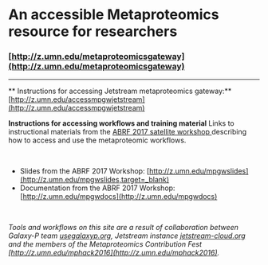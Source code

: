 # An accessible Metaproteomics resource for researchers
### [http://z.umn.edu/metaproteomicsgateway](http://z.umn.edu/metaproteomicsgateway)

--------------------------------------------------------------------------
** Instructions for accessing Jetstream metaproteomics gateway:**
[http://z.umn.edu/accessmpgwjetstream](http://z.umn.edu/accessmpgwjetstream)

**Instructions for accessing workflows and training material**
Links to instructional materials from the [ABRF 2017 satellite workshop 
](http://conf.abrf.org/archives/abrf2017/satellite-workshops.html) describing how to access and use the 
metaproteomic workflows.

<br />

- Slides from the ABRF 2017 Workshop: [http://z.umn.edu/mpgwslides](http://z.umn.edu/mpgwslides,target=_blank)
- Documentation from the ABRF 2017 Workshop: [http://z.umn.edu/mpgwdocs](http://z.umn.edu/mpgwdocs)

<br />

_Tools and workflows on this site are a result of collaboration between Galaxy-P team
[usegalaxyp.org](http://usegalaxyp.org), Jetstream instance [jetstream-cloud.org](http://jetstream-cloud.org) and the members of
the Metaproteomics Contribution Fest [http://z.umn.edu/mphack2016](http://z.umn.edu/mphack2016)._




